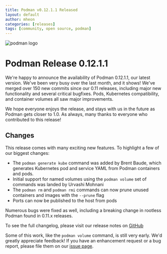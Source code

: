 ```yaml
---
title: Podman v0.12.1.1 Released
layout: default
author: mheon
categories: [releases]
tags: [community, open source, podman]
---
```


![podman logo](../static/vectors/raw/podman.svg)

# Podman Release 0.12.1.1

We're happy to announce the availability of Podman 0.12.1.1, our latest version. We've been very busy over the last month, and it shows! We've merged over 150 new commits since our 0.11 releases, including major new functionality and several critical bugfixes. Pods, Kubernetes compatibility, and container volumes all saw major improvements.

We hope everyone enjoys the release, and stays with us in the future as Podman gets closer to 1.0. As always, many thanks to everyone who contributed to this release!

<!--truncate-->

## Changes

This release comes with many exciting new features. To highlight a few of our biggest changes:

- The `podman generate kube` command was added by Brent Baude, which generates Kubernetes pod and service YAML from Podman containers and pods.
- Initial support for named volumes using the `podman volume` set of commands was landed by Urvashi Mohnani
- The `podman rm` and `podman rmi` commands can now prune unused containers and images with the `--prune` flag
- Ports can now be published to the host from pods

Numerous bugs were fixed as well, including a breaking change in rootless Podman found in 0.11.x releases.

To see the full changelog, please visit our release notes on [GitHub](https://github.com/containers/podman/blob/main/RELEASE_NOTES.md)

Some of this work, like the `podman volume` command, is still very early. We'd greatly appreciate feedback! If you have an enhancement request or a bug report, please file them on our [issue page](https://github.com/containers/podman/issues).
